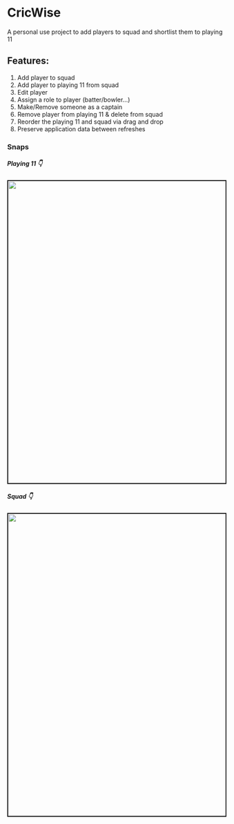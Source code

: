 # CricWise

A personal use project to add players to squad and shortlist them to playing 11

## Features:

1. Add player to squad
2. Add player to playing 11 from squad
3. Edit player
4. Assign a role to player (batter/bowler...)
5. Make/Remove someone as a captain
6. Remove player from playing 11 & delete from squad
7. Reorder the playing 11 and squad via drag and drop
8. Preserve application data between refreshes

### Snaps

##### Playing 11 👇
<image src="./docs/snaps/playing-11.png" border="2px solid" width="700px">

##### Squad 👇
<image src="./docs/snaps/squad.png" border="2px solid" width="700px">